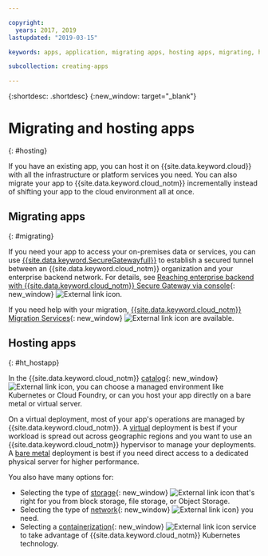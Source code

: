 ```yaml
---

copyright:
  years: 2017, 2019
lastupdated: "2019-03-15"

keywords: apps, application, migrating apps, hosting apps, migrating, hosting

subcollection: creating-apps

---
```


{:shortdesc: .shortdesc}
{:new_window: target="_blank"}

# Migrating and hosting apps
{: #hosting}

If you have an existing app, you can host it on {{site.data.keyword.cloud}} with all the infrastructure or platform services you need. You can also migrate your app to {{site.data.keyword.cloud_notm}} incrementally instead of shifting your app to the cloud environment all at once.

## Migrating apps
{: #migrating}

If you need your app to access your on-premises data or services, you can use [{{site.data.keyword.SecureGatewayfull}}](/docs/services/SecureGateway?topic=securegateway-getting-started-with-sg#getting-started-with-sg) to establish a secured tunnel between an {{site.data.keyword.cloud_notm}} organization and your enterprise backend network. For details, see [Reaching enterprise backend with {{site.data.keyword.cloud_notm}} Secure Gateway via console](https://developer.ibm.com/bluemix/2015/04/01/reaching-enterprise-backend-bluemix-secure-gateway/){: new_window} ![External link icon](../icons/launch-glyph.svg "External link icon").

If you need help with your migration, [{{site.data.keyword.cloud_notm}} Migration Services](https://www.ibm.com/cloud/migration-services){: new_window} ![External link icon](../icons/launch-glyph.svg "External link icon") are available.

## Hosting apps
{: #ht_hostapp}

In the {{site.data.keyword.cloud_notm}} [catalog](https://{DomainName}/catalog/?taxonomyNavigation=apps){: new_window} ![External link icon](../icons/launch-glyph.svg "External link icon"), you can choose a managed environment like Kubernetes or Cloud Foundry, or can you host your app directly on a bare metal or virtual server.

On a virtual deployment, most of your app's operations are managed by {{site.data.keyword.cloud_notm}}. A [virtual](/docs/vsi?topic=virtual-servers-about-virtual-servers#about-virtual-servers) deployment is best if your workload is spread out across geographic regions and you want to use an {{site.data.keyword.cloud_notm}} hypervisor to manage your deployments. A [bare metal](/docs/bare-metal?topic=bare-metal-bm-getting-started#getting-started) deployment is best if you need direct access to a dedicated physical server for higher performance.

You also have many options for:
* Selecting the type of [storage](https://{DomainName}/catalog/?taxonomyNavigation=apps&category=slstorage){: new_window} ![External link icon](../icons/launch-glyph.svg "External link icon") that's right for you from block storage, file storage, or Object Storage.
* Selecting the type of [network](https://{DomainName}/catalog/?taxonomyNavigation=apps&category=slnetwork){: new_window} ![External link icon](../icons/launch-glyph.svg "External link icon")} you need.
* Selecting a [containerization](https://{DomainName}/catalog/?taxonomyNavigation=apps&category=containers){: new_window} ![External link icon](../icons/launch-glyph.svg "External link icon") service to take advantage of {{site.data.keyword.cloud_notm}} Kubernetes technology.
